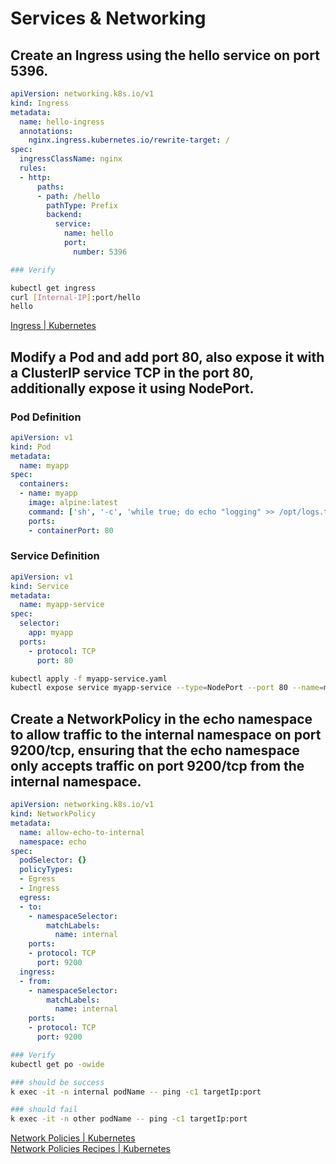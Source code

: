 
# Services & Networking

## Create an Ingress using the hello service on port 5396.
```yaml
apiVersion: networking.k8s.io/v1
kind: Ingress
metadata:
  name: hello-ingress
  annotations:
    nginx.ingress.kubernetes.io/rewrite-target: /
spec:
  ingressClassName: nginx
  rules:
  - http:
      paths:
      - path: /hello
        pathType: Prefix
        backend:
          service:
            name: hello
            port:
              number: 5396
```

```sh
### Verify

kubectl get ingress
curl [Internal-IP]:port/hello
hello
```

[Ingress | Kubernetes](https://kubernetes.io/docs/concepts/services-networking/ingress/)  

## Modify a Pod and add port 80, also expose it with a ClusterIP service TCP in the port 80, additionally expose it using NodePort.
### Pod Definition
```yaml
apiVersion: v1
kind: Pod
metadata:
  name: myapp
spec:
  containers:
  - name: myapp
    image: alpine:latest
    command: ['sh', '-c', 'while true; do echo "logging" >> /opt/logs.txt; sleep 1; done']
    ports:
    - containerPort: 80
```

### Service Definition
```yaml
apiVersion: v1
kind: Service
metadata:
  name: myapp-service
spec:
  selector:
    app: myapp
  ports:
    - protocol: TCP
      port: 80
```
```sh
kubectl apply -f myapp-service.yaml
kubectl expose service myapp-service --type=NodePort --port 80 --name=myapp-nodeport-service
```

## Create a NetworkPolicy in the echo namespace to allow traffic to the internal namespace on port 9200/tcp, ensuring that the echo namespace only accepts traffic on port 9200/tcp from the internal namespace.
```yaml
apiVersion: networking.k8s.io/v1
kind: NetworkPolicy
metadata:
  name: allow-echo-to-internal
  namespace: echo
spec:
  podSelector: {}
  policyTypes:
  - Egress
  - Ingress
  egress:
  - to:
    - namespaceSelector:
        matchLabels:
          name: internal
    ports:
    - protocol: TCP
      port: 9200
  ingress:
  - from:
    - namespaceSelector:
        matchLabels:
          name: internal
    ports:
    - protocol: TCP
      port: 9200
```

```sh
### Verify
kubectl get po -owide

### should be success
k exec -it -n internal podName -- ping -c1 targetIp:port

### should fail
k exec -it -n other podName -- ping -c1 targetIp:port
```

[Network Policies | Kubernetes](https://kubernetes.io/docs/concepts/services-networking/network-policies/)  
[Network Policies Recipes | Kubernetes](https://github.com/ahmetb/kubernetes-network-policy-recipes)  
